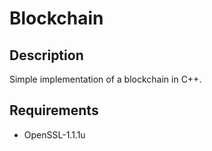 # Blockchain

## Description
Simple implementation of a blockchain in C++.

## Requirements
- OpenSSL-1.1.1u